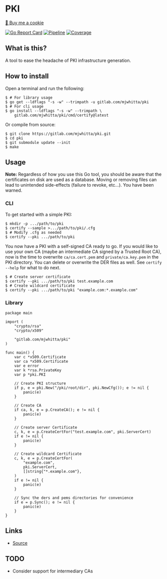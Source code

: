 # PKI

<a href="https://www.buymeacoffee.com/mjwhitta">🍪 Buy me a cookie</a>

[![Go Report Card](https://goreportcard.com/badge/gitlab.com/mjwhitta/pki)](https://goreportcard.com/report/gitlab.com/mjwhitta/pki)
[![Pipeline](https://gitlab.com/mjwhitta/pki/badges/master/pipeline.svg)](https://gitlab.com/mjwhitta/pki/-/pipelines/latest)
[![Coverage](https://gitlab.com/mjwhitta/pki/badges/master/coverage.svg)](https://gitlab.com/mjwhitta/pki)

## What is this?

A tool to ease the headache of PKI infrastructure generation.

## How to install

Open a terminal and run the following:

```
$ # For library usage
$ go get --ldflags "-s -w" --trimpath -u gitlab.com/mjwhitta/pki
$ # For cli usage
$ go install --ldflags "-s -w" --trimpath \
    gitlab.com/mjwhitta/pki/cmd/certify@latest
```

Or compile from source:

```
$ git clone https://gitlab.com/mjwhitta/pki.git
$ cd pki
$ git submodule update --init
$ make
```

## Usage

**Note:** Regardless of how you use this Go tool, you should be aware
that the certificates on disk are used as a database. Moving or
removing files can lead to unintended side-effects (failure to revoke,
etc...). You have been warned.

### CLI

To get started with a simple PKI:

```
$ mkdir -p .../path/to/pki
$ certify --sample >.../path/to/pki/.cfg
$ # Modify .cfg as needed
$ certify --pki .../path/to/pki
```

You now have a PKI with a self-signed CA ready to go. If you would
like to use your own CA (maybe an intermediate CA signed by a Trusted
Root CA), now is the time to overwrite `ca/ca.cert.pem` and
`private/ca.key.pem` in the PKI directory. You can delete or overwrite
the DER files as well. See `certify --help` for what to do next.

```
$ # Create server certificate
$ certify --pki .../path/to/pki test.example.com
$ # Create wildcard certificate
$ certify --pki .../path/to/pki "example.com:*.example.com"
```

### Library

```
package main

import (
    "crypto/rsa"
    "crypto/x509"

    "gitlab.com/mjwhitta/pki"
)

func main() {
    var c *x509.Certificate
    var ca *x509.Certificate
    var e error
    var k *rsa.PrivateKey
    var p *pki.PKI

    // Create PKI structure
    if p, e = pki.New("/pki/root/dir", pki.NewCfg()); e != nil {
        panic(e)
    }

    // Create CA
    if ca, k, e = p.CreateCA(); e != nil {
        panic(e)
    }

    // Create server Certificate
    c, k, e = p.CreateCertFor("test.example.com", pki.ServerCert)
    if e != nil {
        panic(e)
    }

    // Create wildcard Certificate
    c, k, e = p.CreateCertFor(
        "example.com",
        pki.ServerCert,
        []string{"*.example.com"},
    )
    if e != nil {
        panic(e)
    }

    // Sync the ders and pems directories for convenience
    if e = p.Sync(); e != nil {
        panic(e)
    }
}
```

## Links

- [Source](https://gitlab.com/mjwhitta/pki)

## TODO

- Consider support for intermediary CAs

